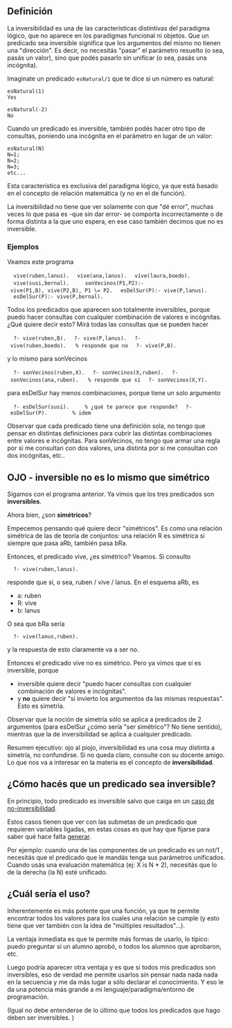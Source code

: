Definición
----------

La inversibilidad es una de las características distintivas del paradigma lógico, que no aparece en los paradigmas funcional ni objetos. Que un predicado sea inversible significa que los argumentos del mismo no tienen una "dirección". Es decir, no necesitás "pasar" el parámetro resuelto (o sea, pasás un valor), sino que podés pasarlo sin unificar (o sea, pasás una incógnita).

Imaginate un predicado `esNatural/1` que te dice si un número es natural:

    esNatural(1)
    Yes

    esNatural(-2)
    No

Cuando un predicado es inversible, también podés hacer otro tipo de consultas, poniendo una incógnita en el parámetro en lugar de un valor:

    esNatural(N)
    N=1;
    N=2;
    N=3;
    etc...

Esta característica es exclusiva del paradigma lógico, ya que está basado en el concepto de relación matemática (y no en el de función).

La inversibilidad no tiene que ver solamente con que "dé error", muchas veces lo que pasa es -que sin dar error- se comporta incorrectamente o de forma distinta a la que uno espera, en ese caso también decimos que no es inversible.

### Ejemplos

Veamos este programa

`  vive(ruben,lanus).`
`  vive(ana,lanus).`
`  vive(laura,boedo).`
`  vive(susi,bernal).`
`  `
`  sonVecinos(P1,P2):- vive(P1,B), vive(P2,B), P1 \= P2.`
`  esDelSur(P):- vive(P,lanus).`
`  esDelSur(P):- vive(P,bernal).`

Todos los predicados que aparecen son totalmente inversibles, porque puedo hacer consultas con cualquier combinación de valores e incógnitas. ¿Qué quiere decir esto? Mirá todas las consultas que se pueden hacer

`  ?- vive(ruben,B).`
`  ?- vive(P,lanus).`
`  ?- vive(ruben,boedo).   % responde que no`
`  ?- vive(P,B).`

y lo mismo para sonVecinos

`  ?- sonVecinos(ruben,X).`
`  ?- sonVecinos(X,ruben).`
`  ?- sonVecinos(ana,ruben).   % responde que sí`
`  ?- sonVecinos(X,Y).`

para esDelSur hay menos combinaciones, porque tiene un solo argumento

`  ?- esDelSur(susi).     % ¿qué te parece que responde?`
`  ?- esDelSur(P).        % idem`

Observar que cada predicado tiene una definición sola, no tengo que pensar en distintas definiciones para cubrir las distintas combinaciones entre valores e incógnitas. Para sonVecinos, no tengo que armar una regla por si me consultan con dos valores, una distinta por si me consultan con dos incógnitas, etc..

OJO - inversible no es lo mismo que simétrico
---------------------------------------------

Sigamos con el programa anterior. Ya vimos que los tres predicados son **inversibles**.

Ahora bien, ¿son **simétricos**?

Empecemos pensando qué quiere decir "simétricos". Es como una relación simétrica de las de teoría de conjuntos: una relación R es simétrica si siempre que pasa aRb, también pasa bRa.

Entonces, el predicado vive, ¿es simétrico? Veamos. Si consulto

`  ?- vive(ruben,lanus).   `

responde que sí, o sea, ruben / vive / lanus. En el esquema aRb, es

-   a: ruben
-   R: vive
-   b: lanus

O sea que bRa sería

`  ?- vive(lanus,ruben).   `

y la respuesta de esto claramente va a ser no.

Entonces el predicado vive no es simétrico. Pero ya vimos que sí es inversible, porque

-   inversible quiere decir "puedo hacer consultas con cualquier combinación de valores e incógnitas".
-   y **no** quiere decir "si invierto los argumentos da las mismas respuestas". Esto es simetría.

Observar que la noción de simetría sólo se aplica a predicados de 2 argumentos (para esDelSur ¿cómo sería "ser simétrico"? No tiene sentido), mientras que la de inversibilidad se aplica a cualquier predicado.

Resumen ejecutivo: ojo al piojo, inversibilidad es una cosa muy distinta a simetría, no confundirse. Si no queda claro, consulte con su docente amigo. Lo que nos va a interesar en la materia es el concepto de **inversibilidad**.

¿Cómo hacés que un predicado sea inversible?
--------------------------------------------

En principio, todo predicado es inversible salvo que caiga en un [caso de no-inversibilidad](paradigma-logico---casos-de-no-inversibilidad.html).

Estos casos tienen que ver con las submetas de un predicado que requieren variables ligadas, en estas cosas es que hay que fijarse para saber qué hace falta [generar](paradigma-logico---generacion.html).

Por ejemplo: cuando una de las componentes de un predicado es un not/1 , necesitás que el predicado que le mandás tenga sus parámetros unificados. Cuando usás una evaluación matemática (ej: X is N \* 2), necesitás que lo de la derecha (la N) esté unificado.

¿Cuál sería el uso?
-------------------

Inherentemente es más potente que una función, ya que te permite encontrar todos los valores para los cuales una relación se cumple (y esto tiene que ver también con la idea de "múltiples resultados"...).

La ventaja inmediata es que te permite más formas de usarlo, lo típico: puedo preguntar si un alumno aprobó, o todos los alumnos que aprobaron, etc.

Luego podría aparecer otra ventaja y es que si todos mis predicados son inversibles, eso de verdad me permite usarlos sin pensar nada nada nada en la secuencia y me da más lugar a sólo declarar el conocimiento. Y eso le da una potencia más grande a mi lenguaje/paradigma/entorno de programación.

(Igual no debe entenderse de lo último que todos los predicados que hago deben ser inversibles. )
